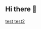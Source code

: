 ## Hi there 👋
<a href=https://haremchecker.github.io/haremchecker/pseudo.html> test </a>
<a href=https://haremchecker.github.io/haremchecker/true.html> test2 </a>
<!--
**haremchecker/haremchecker** is a ✨ _special_ ✨ repository because its `README.md` (this file) appears on your GitHub profile.

Here are some ideas to get you started:

- 🔭 I’m currently working on ...
- 🌱 I’m currently learning ...
- 👯 I’m looking to collaborate on ...
- 🤔 I’m looking for help with ...
- 💬 Ask me about ...
- 📫 How to reach me: ...
- 😄 Pronouns: ...
- ⚡ Fun fact: ...
-->
